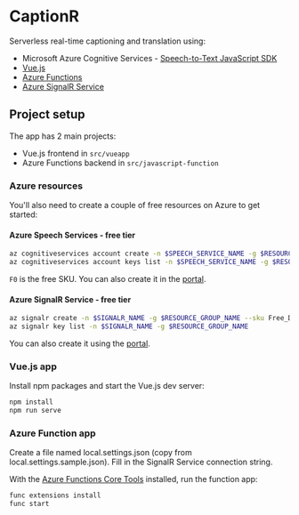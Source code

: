 # CaptionR

Serverless real-time captioning and translation using:

* Microsoft Azure Cognitive Services - [Speech-to-Text JavaScript SDK](https://www.npmjs.com/package/microsoft-cognitiveservices-speech-sdk)
* [Vue.js](https://vuejs.org/)
* [Azure Functions](https://docs.microsoft.com/azure/azure-functions/?WT.mc_id=captionr-github-antchu)
* [Azure SignalR Service](https://docs.microsoft.com/azure/azure-signalr/?WT.mc_id=captionr-github-antchu)

## Project setup

The app has 2 main projects:
* Vue.js frontend in `src/vueapp`
* Azure Functions backend in `src/javascript-function`

### Azure resources

You'll also need to create a couple of free resources on Azure to get started:

#### Azure Speech Services - free tier

```bash
az cognitiveservices account create -n $SPEECH_SERVICE_NAME -g $RESOURCE_GROUP_NAME --kind SpeechServices --sku F0 -l westus
az cognitiveservices account keys list -n $SPEECH_SERVICE_NAME -g $RESOURCE_GROUP_NAME
```

`F0` is the free SKU. You can also create it in the [portal](https://portal.azure.com/?WT.mc_id=captionr-github-antchu#create/Microsoft.CognitiveServicesSpeechServices).

#### Azure SignalR Service - free tier

```bash
az signalr create -n $SIGNALR_NAME -g $RESOURCE_GROUP_NAME --sku Free_DS2 -l westus
az signalr key list -n $SIGNALR_NAME -g $RESOURCE_GROUP_NAME
```

You can also create it using the [portal](https://portal.azure.com/?WT.mc_id=captionr-github-antchu#create/Microsoft.SignalRGalleryPackage).

### Vue.js app

Install npm packages and start the Vue.js dev server:

```bash
npm install
npm run serve
```

### Azure Function app

Create a file named local.settings.json (copy from local.settings.sample.json). Fill in the SignalR Service connection string.

With the [Azure Functions Core Tools](https://docs.microsoft.com/azure/azure-functions/functions-run-local?WT.mc_id=captionr-github-antchu#install-the-azure-functions-core-tools) installed, run the function app:

```bash
func extensions install
func start
```
